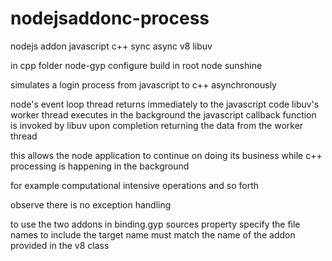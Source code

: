# nodejsaddonc-process
nodejs addon javascript c++ sync async v8 libuv

in cpp folder node-gyp configure build
in root node sunshine

simulates a login process from javascript to c++ asynchronously

node's event loop thread returns immediately to the javascript code
libuv's worker thread executes in the background
the javascript callback function is invoked by libuv upon completion returning the data from the worker thread

this allows the node application to continue on doing its business while c++ processing is happening in the background

for example computational intensive operations and so forth

observe there is no exception handling

to use the two addons
in binding.gyp sources property specify the file names to include
the target name must match the name of the addon provided in the v8 class
